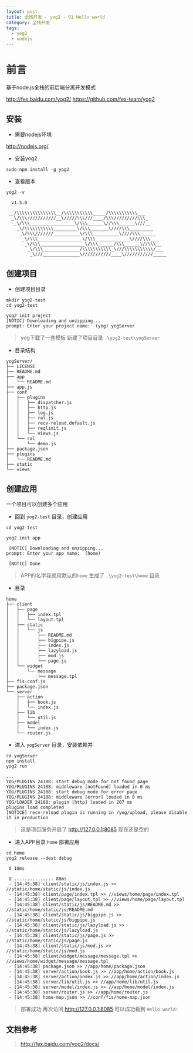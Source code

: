 ```yaml
---
layout: post
title: 全栈开发 - yog2 - 01 Hello world
category: 全栈开发
tags:
  - yog2
  - nodejs
---
```


# 前言

基于node.js全栈的前后端分离开发模式

http://fex.baidu.com/yog2/
https://github.com/fex-team/yog2

## 安装

- 需要nodejs环境

http://nodejs.org/

- 安装yog2

```
sudo npm install -g yog2
```

- 查看版本

```
yog2 -v

  v1.5.0

 __/\\\\\\\\\\\\\\\__/\\\\\\\\\\\_____/\\\\\\\\\\\___
  _\/\\\///////////__\/////\\\///____/\\\/////////\\\_
   _\/\\\_________________\/\\\______\//\\\______\///__
    _\/\\\\\\\\\\\_________\/\\\_______\////\\\_________
     _\/\\\///////__________\/\\\__________\////\\\______
      _\/\\\_________________\/\\\_____________\////\\\___
       _\/\\\_________________\/\\\______/\\\______\//\\\__
        _\/\\\______________/\\\\\\\\\\\_\///\\\\\\\\\\\/___
         _\///______________\///////////____\///////////_____
```

## 创建项目

- 创建项目目录

```
mkdir yog2-test
cd yog2-test

yog2 init project
[NOTIC] Downloading and unzipping...
prompt: Enter your project name:  (yog) yogServer
```

> yog下载了一套模板
> 新建了项目目录 `.\yog2-test\yogServer`

- 目录结构

```
yogServer/
├── LICENSE
├── README.md
├── app
│   └── README.md
├── app.js
├── conf
│   ├── plugins
│   │   ├── dispatcher.js
│   │   ├── http.js
│   │   ├── log.js
│   │   ├── ral.js
│   │   ├── recv-reload.default.js
│   │   ├── reqlimit.js
│   │   └── views.js
│   └── ral
│       └── demo.js
├── package.json
├── plugins
│   └── README.md
├── static
└── views
```

## 创建应用

一个项目可以创建多个应用

- 回到 `yog2-test` 目录，创建应用

```
cd yog2-test

yog2 init app

 [NOTIC] Downloading and unzipping...
prompt: Enter your app name:  (home)

 [NOTIC] Done
```

> APP的名字我就用默认的`home`
> 生成了 `.\yog2-test\home` 目录

- 目录

```
home
├── client
│   ├── page
│   │   ├── index.tpl
│   │   └── layout.tpl
│   ├── static
│   │   └── js
│   │       ├── README.md
│   │       ├── bigpipe.js
│   │       ├── index.js
│   │       ├── lazyload.js
│   │       ├── mod.js
│   │       └── page.js
│   └── widget
│       └── message
│           └── message.tpl
├── fis-conf.js
├── package.json
└── server
    ├── action
    │   ├── book.js
    │   └── index.js
    ├── lib
    │   └── util.js
    ├── model
    │   └── index.js
    └── router.js
```

- 进入 `yogServer` 目录，安装依赖并

```
cd yogServer
npm install
yog2 run

...
YOG/PLUGINS 24188: start debug mode for not found page
YOG/PLUGINS 24188: middleware [notFound] loaded in 0 ms
YOG/PLUGINS 24188: start debug mode for error page
YOG/PLUGINS 24188: middleware [error] loaded in 0 ms
YOG/LOADER 24188: plugin [http] loaded in 207 ms
plugins load completed
[NOTICE] recv-reload plugin is running in /yog/upload, please disable it in production
```

> 这是项目服务开启了
> http://127.0.0.1:8085
> 现在还是空的

- 进入APP目录 `home` 部署应用

```
cd home
yog2 release --dest debug

 δ 10ms

 Ω ............... 88ms
 - [14:45:38] client/static/js/index.js >> //static/home/static/js/index.js
 - [14:45:38] client/page/index.tpl >> //views/home/page/index.tpl
 - [14:45:38] client/page/layout.tpl >> //views/home/page/layout.tpl
 - [14:45:38] client/static/js/README.md >> //static/home/static/js/README.md
 - [14:45:38] client/static/js/bigpipe.js >> //static/home/static/js/bigpipe.js
 - [14:45:38] client/static/js/lazyload.js >> //static/home/static/js/lazyload.js
 - [14:45:38] client/static/js/page.js >> //static/home/static/js/page.js
 - [14:45:38] client/static/js/mod.js >> //static/home/static/js/mod.js
 - [14:45:38] client/widget/message/message.tpl >> //views/home/widget/message/message.tpl
 - [14:45:38] package.json >> //app/home/package.json
 - [14:45:38] server/action/book.js >> //app/home/action/book.js
 - [14:45:38] server/action/index.js >> //app/home/action/index.js
 - [14:45:38] server/lib/util.js >> //app/home/lib/util.js
 - [14:45:38] server/model/index.js >> //app/home/model/index.js
 - [14:45:38] server/router.js >> //app/home/router.js
 - [14:45:38] home-map.json >> //conf/fis/home-map.json
```

> 部署成功
> 再次访问 http://127.0.0.1:8085
> 可以成功看到 `Hello world!`

## 文档参考

> http://fex.baidu.com/yog2/docs/
